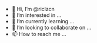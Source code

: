 - 👋 Hi, I’m @riclzcn
- 👀 I’m interested in ...
- 🌱 I’m currently learning ...
- 💞️ I’m looking to collaborate on ...
- 📫 How to reach me ...

<!---
riclzcn/riclzcn is a ✨ special ✨ repository because its `README.md` (this file) appears on your GitHub profile.
You can click the Preview link to take a look at your changes.
--->

